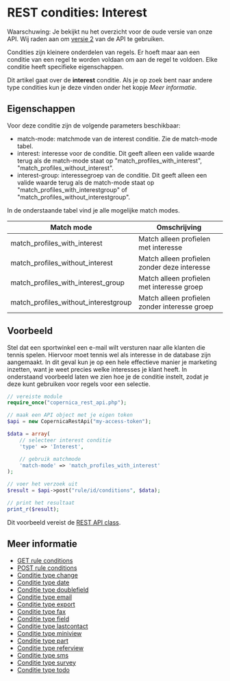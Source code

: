 # REST condities: Interest

Waarschuwing: Je bekijkt nu het overzicht voor de oude versie van onze 
API. Wij raden aan om [versie 2](../restv2/rest-api.md) van de API te gebruiken.

Condities zijn kleinere onderdelen van regels. Er hoeft maar aan een 
conditie van een regel te worden voldaan om aan de regel te voldoen. 
Elke conditie heeft specifieke eigenschappen.

Dit artikel gaat over de **interest** conditie. Als je op zoek bent 
naar andere type condities kun je deze vinden onder het kopje *Meer informatie*.

## Eigenschappen

Voor deze conditie zijn de volgende parameters beschikbaar:

* match-mode: 		matchmode van de interest conditie. Zie de match-mode tabel.
* interest: 		interesse voor de conditie. Dit geeft alleen een 
valide waarde terug als de match-mode staat op "match_profiles_with_interest", 
"match_profiles_without_interest".
* interest-group: 	interessegroep van de conditie. Dit geeft alleen 
een valide waarde terug als de match-mode staat op "match_profiles_with_interestgroup"
of "match_profiles_without_interestgroup".

In de onderstaande tabel vind je alle mogelijke match modes.

| Match mode                           | Omschrijving                                  |
|--------------------------------------|-----------------------------------------------|
|match_profiles_with_interest          | Match alleen profielen met interesse          |
|match_profiles_without_interest       | Match alleen profielen zonder deze interesse  |
|match_profiles_with_interest_group    | Match alleen profielen met interesse groep    |
|match_profiles_without_interestgroup  | Match alleen profielen zonder interesse groep |

## Voorbeeld

Stel dat een sportwinkel een e-mail wilt versturen naar alle klanten die tennis spelen. 
Hiervoor moet tennis wel als interesse in de database zijn aangemaakt. In dit geval kun 
je op een hele effectieve manier je marketing inzetten, want je weet precies welke
interesses je klant heeft. In onderstaand voorbeeld laten we zien hoe je de conditie 
instelt, zodat je deze kunt gebruiken voor regels voor een selectie.

```php
// vereiste module
require_once("copernica_rest_api.php");

// maak een API object met je eigen token
$api = new CopernicaRestApi("my-access-token");

$data = array(
    // selecteer interest conditie
    'type' => 'Interest',

    // gebruik matchmode
    'match-mode' => 'match_profiles_with_interest'
);

// voer het verzoek uit
$result = $api->post("rule/id/conditions", $data);

// print het resultaat
print_r($result);
```

Dit voorbeeld vereist de [REST API class](./rest-php).

## Meer informatie

* [GET rule conditions](rest-get-rule-conditions)
* [POST rule conditions](rest-post-rule-conditions)
* [Conditie type change](rest-condition-type-change)
* [Conditie type date](rest-condition-type-date)
* [Conditie type doublefield](rest-condition-type-doublefield)
* [Conditie type email](rest-condition-type-email)
* [Conditie type export](rest-condition-type-export)
* [Conditie type fax](rest-condition-type-fax)
* [Conditie type field](rest-condition-type-field)
* [Conditie type lastcontact](rest-condition-type-lastcontact)
* [Conditie type miniview](rest-condition-type-miniview)
* [Conditie type part](rest-condition-type-part)
* [Conditie type referview](rest-condition-type-referview)
* [Conditie type sms](rest-condition-type-sms)
* [Conditie type survey](rest-condition-type-survey)
* [Conditie type todo](rest-condition-type-todo)
